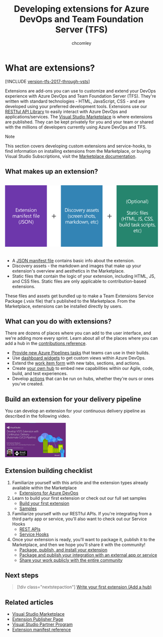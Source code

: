 ﻿---
ms.technology: devops-ecosystem
title: Developing extensions for Azure DevOps and  Team Foundation Server (TFS)
description: Overview of creating extensions for Azure DevOps and Team Foundation Server
ms.assetid: bd7bd829-e80e-4234-849f-d4b273605a22
ms.topic: conceptual
monikerRange: '>= tfs-2017'
ms.author: chcomley
author: chcomley
ms.date: 10/24/2019
---

# What are extensions?

[!INCLUDE [version-tfs-2017-through-vsts](../includes/version-tfs-2017-through-vsts.md)]

Extensions are add-ons you can use to customize and extend your DevOps experience with Azure DevOps and Team Foundation Server (TFS). 
They're written with standard technologies - HTML, JavaScript, CSS - and are developed using your preferred development tools. 
Extensions use our [RESTful API Library](/rest/api/azure/devops/) to easily interact with Azure DevOps and applications/services.
The [Visual Studio Marketplace](https://marketplace.visualstudio.com/azuredevops) is where extensions are published. 
They can be kept privately for you and your team or shared with the millions of developers currently using Azure DevOps and TFS. 


> [!NOTE]
> This section covers developing custom extensions and service-hooks, to find information on installing extensions from the Marketplace, or buying Visual Studio Subscriptions, visit the [Marketplace documentation](../marketplace/overview.md).


## What makes up an extension?

<div align="center" style="padding-top:15px">
<img alt="Components of an extension" src="./media/extension-components.png" style="padding-bottom:20px">
</div>

- A [JSON manifest file](./develop/manifest.md) contains basic info about the extension.
- Discovery assets - the markdown and images that make up your extension's overview and aesthetics in the Marketplace. 
- Static files that contain the logic of your extension, including HTML, JS, and CSS files. Static files are only applicable to contribution-based extensions.

These files and assets get bundled up to make a Team Extensions Service Package (.vsix file) that's published to the Marketplace. From the Marketplace,
extensions can be installed directly by users.

## What can you do with extensions?

There are dozens of places where you can add to the user interface, and we're adding more every sprint. Learn about all of the places where you can add a hub in the [contributions reference](/previous-versions/azure/devops/docs/extend/reference/targets/overview).

- [Provide new Azure Pipelines tasks](./develop/add-build-task.md) that teams can use in their builds.
- Use [dashboard widgets](./develop/add-dashboard-widget.md) to get custom views within Azure DevOps. 
- Extend the [work item form](./develop/add-workitem-extension.md) with new tabs, sections, and actions.
- Create [your own hub](./develop/add-hub.md) to embed new capabilities within our Agile, code, build, and test experiences. 
- Develop [actions](./develop/add-action.md) that can be run on hubs, whether they're ours or ones you've created. 

## Build an extension for your delivery pipeline
You can develop an extension for your continuous delivery pipeline as described in the following video.

<a href="https://www.youtube.com/watch?v=uzQFvYY0xiM&list=PLe14MLC-Nwy6saThL6NSv2rTtFNpkvfp3" target="_blank"><img src="media/develop-extension-video.png" alt="Develop Extensions" width="200" /></a>


## Extension building checklist

1. Familiarize yourself with this article and the extension types already available within the Marketplace
    - [Extensions for Azure DevOps](https://marketplace.visualstudio.com/)
2. Learn to build your first extension or check out our full set samples
    - [Build your first extension](./get-started/node.md)
    - [Samples](./develop/samples-overview.md)
3. Familiarize yourself with our RESTful APIs. If you're integrating from a third party app or service, you'll also want to check out our Service Hooks
    - [REST APIs](/rest/api/azure/devops/?view=azure-devops-rest-5.1)
    - [Service Hooks](../service-hooks/overview.md)
4. Once your extension is ready, you'll want to package it, publish it to the Marketplace, and then we hope you'll share it with the community!
    - [Package, publish, and install your extension](./publish/overview.md)
    - [Package and publish your integration with an external app or service](./publish/integration.md)
    - [Share your work publicly with the entire community](./publish/publicize.md)

## Next steps

> [!div class="nextstepaction"]
> [Write your first extension (Add a hub)](./get-started/node.md)

## Related articles

* [Visual Studio Marketplace](https://marketplace.visualstudio.com/azuredevops)
* [Extension Publisher Page](https://marketplace.visualstudio.com/manage)
* [Visual Studio Partner Program](https://vspartner.com/)
* [Extension manifest reference](./develop/manifest.md)